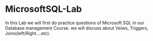 # MicrosoftSQL-Lab
In this Lab we will first do practice questions of Microsoft SQL in our Database management Course. 
we will discuss about Veiws, Triggers, Joins(left/Right....etc).

